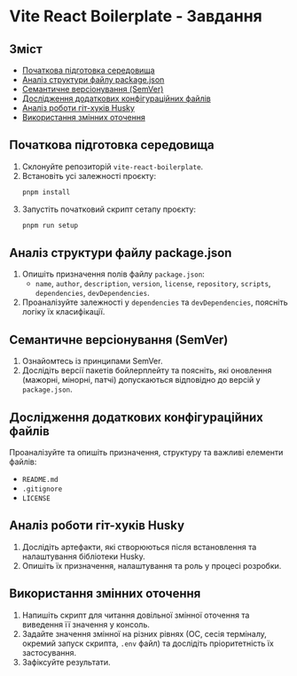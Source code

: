 # Vite React Boilerplate - Завдання

## Зміст

- [Початкова підготовка середовища](#початкова-підготовка-середовища)
- [Аналіз структури файлу package.json](#аналіз-структури-файлу-packagejson)
- [Семантичне версіонування (SemVer)](#семантичне-версіонування-semver)
- [Дослідження додаткових конфігураційних файлів](#дослідження-додаткових-конфігураційних-файлів)
- [Аналіз роботи гіт-хуків Husky](#аналіз-роботи-гіт-хуків-husky)
- [Використання змінних оточення](#використання-змінних-оточення)

## Початкова підготовка середовища

1. Склонуйте репозиторій `vite-react-boilerplate`.
2. Встановіть усі залежності проєкту:
   ```bash
   pnpm install
   ```
3. Запустіть початковий скрипт сетапу проєкту:
   ```bash
   pnpm run setup
   ```

## Аналіз структури файлу package.json

1. Опишіть призначення полів файлу `package.json`:
   - `name`, `author`, `description`, `version`, `license`, `repository`, `scripts`, `dependencies`, `devDependencies`.
2. Проаналізуйте залежності у `dependencies` та `devDependencies`, поясніть логіку їх класифікації.

## Семантичне версіонування (SemVer)

1. Ознайомтесь із принципами SemVer.
2. Дослідіть версії пакетів бойлерплейту та поясніть, які оновлення (мажорні, мінорні, патчі) допускаються відповідно до версій у `package.json`.

## Дослідження додаткових конфігураційних файлів

Проаналізуйте та опишіть призначення, структуру та важливі елементи файлів:
- `README.md`
- `.gitignore`
- `LICENSE`

## Аналіз роботи гіт-хуків Husky

1. Дослідіть артефакти, які створюються після встановлення та налаштування бібліотеки Husky.
2. Опишіть їх призначення, налаштування та роль у процесі розробки.

## Використання змінних оточення

1. Напишіть скрипт для читання довільної змінної оточення та виведення її значення у консоль.
2. Задайте значення змінної на різних рівнях (ОС, сесія терміналу, окремий запуск скрипта, `.env` файл) та дослідіть пріоритетність їх застосування.
3. Зафіксуйте результати.
